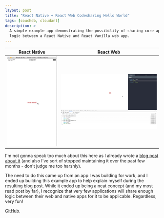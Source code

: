 ```yaml
---
layout: post
title: "React Native + React Web Codesharing Hello World"
tags: [couchdb, cloudant]
description: >
  A simple example app demonstrating the possibility of sharing core application
  logic between a React Native and React Vanilla web app.
---
```


React Native                              |  React Web
:----------------------------------------:|:-------------------------------------:
![react native](/assets/images/post-images/react-web-native-codesharing/mobile.gif) | ![react web](/assets/images/post-images/react-web-native-codesharing/web.gif)

I'm not gonna speak too much about this here as I already wrote a
[blog post about it](/react-web-native-codesharing/) (and also I've sort of
stopped maintaining it over the past few months - don't judge me too harshly).

The need to do this came up from an app I was building for work, and I ended up
building this example app to help explain myself during the resulting blog post.
While it ended up being a neat concept (and my most read post by far), I
recognize that very few applications will share enough logic between their web
and native apps for it to be applicable. Regardless, very fun!

[GitHub](https://github.com/kauffecup/react-native-web-hello-world).
